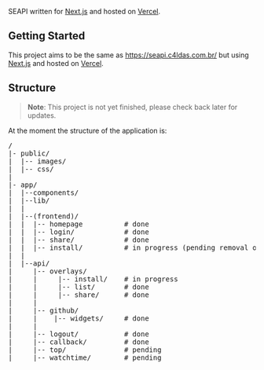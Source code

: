 SEAPI written for [Next.js](https://nextjs.org) and hosted on [Vercel](https://vercel.com).

<h2>Getting Started</h2>

This project aims to be the same as https://seapi.c4ldas.com.br/ but using [Next.js](https://nextjs.org) and hosted on [Vercel](https://vercel.com).

<h2>Structure</h2>

> **Note**: This project is not yet finished, please check back later for updates.

At the moment the structure of the application is:

<pre>
/
|- public/
|  |-- images/
|  |-- css/
|
|- app/
|  |--components/
|  |--lib/
|  |
|  |--(frontend)/
|  |  |-- homepage          # done
|  |  |-- login/            # done
|  |  |-- share/            # done
|  |  |-- install/          # in progress (pending removal of access_token)
|  |  
|  |--api/
|     |-- overlays/
|     |     |-- install/    # in progress
|     |     |-- list/       # done
|     |     |-- share/      # done
|     |
|     |-- github/
|     |    |-- widgets/     # done
|     |
|     |-- logout/           # done
|     |-- callback/         # done
|     |-- top/              # pending
|     |-- watchtime/        # pending
</pre>
